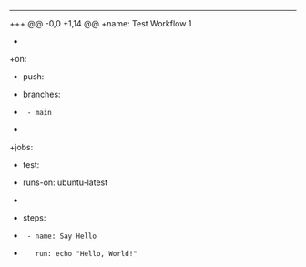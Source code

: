 --- 
+++ 
@@ -0,0 +1,14 @@
+name: Test Workflow 1

+

+on:

+  push:

+    branches:

+      - main

+

+jobs:

+  test:

+    runs-on: ubuntu-latest

+

+    steps:

+      - name: Say Hello

+        run: echo "Hello, World!"
